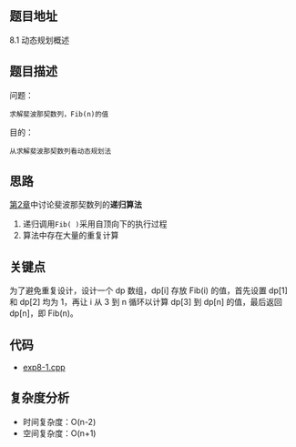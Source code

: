 <!--
 * @Date        : 2020-05-02 20:37:47
 * @LastEditors : anlzou
 * @Github      : https://github.com/anlzou
 * @LastEditTime: 2020-05-28 09:22:13
 * @FilePath    : \algorithm-design\chapters\chapter08-dynamic-programming\test8-1.md
 * @Describe    : 
 -->
 
## 题目地址
8.1 动态规划概述

## 题目描述

问题：
```
求解斐波那契数列，Fib(n)的值
```
目的：
```
从求解斐波那契数列看动态规划法
```

## 思路
[第2章](./../chapter02-recursive-algorithm-design-art/problems.md)中讨论斐波那契数列的**递归算法**

1. 递归调用<code>Fib( )</code>采用自顶向下的执行过程
2. 算法中存在大量的重复计算

## 关键点
为了避免重复设计，设计一个 dp 数组，dp[i] 存放 Fib(i) 的值，首先设置 dp[1] 和 dp[2] 均为 1，再让 i 从 3 到 n 循环以计算 dp[3] 到 dp[n] 的值，最后返回 dp[n]，即 Fib(n)。

## 代码
- [exp8-1.cpp](./code/exp8-1.cpp)

## 复杂度分析

- 时间复杂度：O(n-2)
- 空间复杂度：O(n+1)